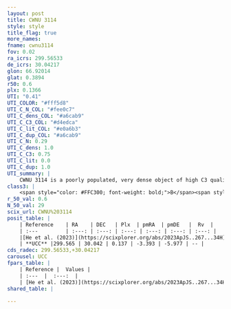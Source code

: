 ```yaml
---
layout: post
title: CWNU 3114
style: style
title_flag: true
more_names: 
fname: cwnu3114
fov: 0.02
ra_icrs: 299.56533
de_icrs: 30.04217
glon: 66.92014
glat: 0.3894
r50: 0.6
plx: 0.1366
UTI: "0.41"
UTI_COLOR: "#fff5d8"
UTI_C_N_COL: "#fee0c7"
UTI_C_dens_COL: "#a6cab9"
UTI_C_C3_COL: "#d4edca"
UTI_C_lit_COL: "#e0a6b3"
UTI_C_dup_COL: "#a6cab9"
UTI_C_N: 0.29
UTI_C_dens: 1.0
UTI_C_C3: 0.75
UTI_C_lit: 0.0
UTI_C_dup: 1.0
UTI_summary: |
    CWNU 3114 is a poorly populated, very dense object of high C3 quality. It was recently reported in the literature.
class3: |
    <span style="color: #FFC300; font-weight: bold;">B</span><span style="color: green; font-weight: bold;">A</span>
r_50_val: 0.6
N_50_val: 29
scix_url: CWNU%203114
posit_table: |
    | Reference    | RA    | DEC   | Plx  | pmRA  | pmDE   |  Rv  |
    | :---         | :---: | :---: | :---: | :---: | :---: | :---: |
    |[He et al. (2023)](https://scixplorer.org/abs/2023ApJS..267...34H) | 299.562 | 30.042 | 0.153 | -3.384 | -5.98 | -- |
    | **UCC** |299.565 | 30.042 | 0.137 | -3.393 | -5.977 | -- | 
cds_radec: 299.56533,+30.04217
carousel: UCC
fpars_table: |
    | Reference |  Values |
    | :---  |  :---:  |
    | [He et al. (2023)](https://scixplorer.org/abs/2023ApJS..267...34H) | `A0=3.25, m-M=13.65, logA=8.7` |
shared_table: |
    
---
```

